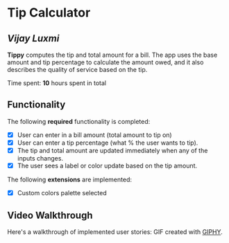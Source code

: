 # Tip Calculator 

## *Vijay Luxmi*

**Tippy** computes the tip and total amount for a bill. The app uses the base amount and tip percentage to calculate the amount owed, and it also describes the quality of service based on the tip.

Time spent: **10** hours spent in total

## Functionality 

The following **required** functionality is completed:

* [x] User can enter in a bill amount (total amount to tip on)
* [x] User can enter a tip percentage (what % the user wants to tip).
* [x] The tip and total amount are updated immediately when any of the inputs changes.
* [x] The user sees a label or color update based on the tip amount. 

The following **extensions** are implemented:

* [x] Custom colors palette selected

## Video Walkthrough

Here's a walkthrough of implemented user stories:
GIF created with [GIPHY](https://media.giphy.com/media/v1.Y2lkPTc5MGI3NjExNjVyZjJ4Zm95dmZmYm5wM3RvMXczejBvbTRwbTZxNGd4NnU0MXAxZSZlcD12MV9pbnRlcm5hbF9naWZfYnlfaWQmY3Q9Zw/PmjDQL7ZnAF2VZh3uv/giphy.gif).

